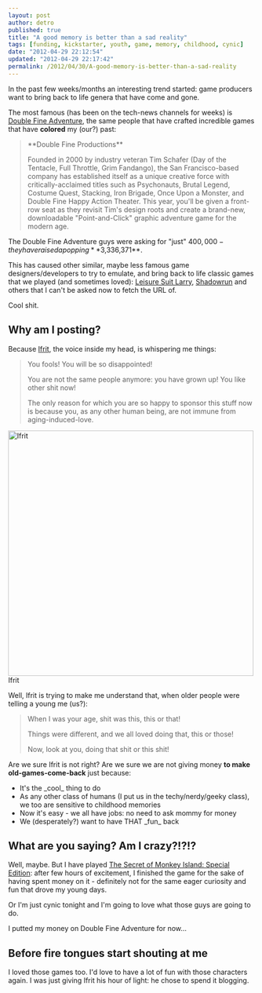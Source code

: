 ```yaml
---
layout: post
author: detro
published: true
title: "A good memory is better than a sad reality"
tags: [funding, kickstarter, youth, game, memory, childhood, cynic]
date: "2012-04-29 22:12:54"
updated: "2012-04-29 22:17:42"
permalink: /2012/04/30/A-good-memory-is-better-than-a-sad-reality
---
```


In the past few weeks/months an interesting trend started: game producers want to bring back to life genera that have come and gone.

The most famous (has been on the tech-news channels for weeks) is [Double Fine Adventure](http://www.kickstarter.com/projects/66710809/double-fine-adventure), the same people that have crafted incredible games that have **colored** my (our?) past:
<blockquote>
**Double Fine Productions**

Founded in 2000 by industry veteran Tim Schafer (Day of the Tentacle, Full Throttle, Grim Fandango), the San Francisco-based company has established itself as a unique creative force with critically-acclaimed titles such as Psychonauts, Brutal Legend, Costume Quest, Stacking, Iron Brigade, Once Upon a Monster, and Double Fine Happy Action Theater.  This year, you'll be given a front-row seat as they revisit Tim's design roots and create a brand-new, downloadable "Point-and-Click" graphic adventure game for the modern age.
</blockquote>

The Double Fine Adventure guys were asking for "just" $400,000 - they have raised a popping **$3,336,371**.

This has caused other similar, maybe less famous game designers/developers to try to emulate, and bring back to life classic games that we played (and sometimes loved): [Leisure Suit Larry](http://www.kickstarter.com/projects/leisuresuitlarry/make-leisure-suit-larry-come-again), [Shadowrun](http://www.kickstarter.com/projects/1613260297/shadowrun-returns) and others that I can't be asked now to fetch the URL of.

Cool shit.

## Why am I posting?

Because [Ifrit](http://en.wikipedia.org/wiki/Ifrit), the voice inside my head, is whispering me things:
<blockquote>
You fools! You will be so disappointed!

You are not the same people anymore: you have grown up! You like other shit now!

The only reason for which you are so happy to sponsor this stuff now is because you, as any other human being, are not immune from aging-induced-love.
</blockquote>

<div class="img">
<img src="http://images.wikia.com/finalfantasy/images/0/02/Ffviii-ifrit.jpg" alt="Ifrit" width="500" />
Ifrit
</div>

Well, Ifrit is trying to make me understand that, when older people were telling a young me (us?):
<blockquote>
When I was your age, shit was this, this or that!

Things were different, and we all loved doing that, this or those!

Now, look at you, doing that shit or this shit!
</blockquote>

Are we sure Ifrit is not right? Are we sure we are not giving money **to make old-games-come-back** just because:
<ul>
<li>It's the _cool_ thing to do</li>
<li>As any other class of humans (I put us in the techy/nerdy/geeky class), we too are sensitive to childhood memories</li>
<li>Now it's easy - we all have jobs: no need to ask mommy for money</li>
<li>We (desperately?) want to have THAT _fun_ back</li>
</ul>

## What are you saying? Am I crazy?!?!?

Well, maybe. But I have played [The Secret of Monkey Island: Special Edition](http://itunes.apple.com/us/app/the-secret-monkey-island-special/id324741347?mt=8): after few hours of excitement, I finished the game for the sake of having spent money on it - definitely not for the same eager curiosity and fun that drove my young days.

Or I'm just cynic tonight and I'm going to love what those guys are going to do.

I putted my money on Double Fine Adventure for now...

## Before fire tongues start shouting at me

I loved those games too. I'd love to have a lot of fun with those characters again. I was just giving Ifrit his hour of light: he chose to spend it blogging.

